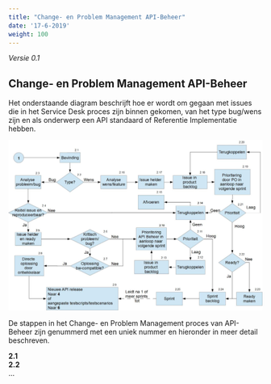 ```yaml
---
title: "Change- en Problem Management API-Beheer"
date: '17-6-2019'
weight: 100
---
```


*Versie 0.1*

## Change- en Problem Management API-Beheer

Het onderstaande diagram beschrijft hoe er wordt om gegaan met issues die in het Service Desk proces zijn binnen gekomen, van het type bug/wens zijn en als onderwerp een API standaard of Referentie Implementatie hebben.

![Change- en Problem Management API-Beheer](https://github.com/VNG-Realisatie/api-beheer/blob/master/Processen/CR-PR-API-Beheer.jpg)

De stappen in het Change- en Problem Management proces van API-Beheer zijn genummerd met een uniek nummer en hieronder in meer detail beschreven.

**2.1** <br/>
**2.2** <br/>
...
